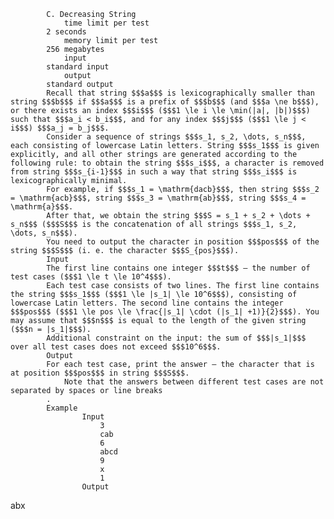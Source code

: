 			C. Decreasing String
				time limit per test
			2 seconds
				memory limit per test
			256 megabytes
				input
			standard input
				output
			standard output
			Recall that string $$$a$$$ is lexicographically smaller than string $$$b$$$ if $$$a$$$ is a prefix of $$$b$$$ (and $$$a \ne b$$$), or there exists an index $$$i$$$ ($$$1 \le i \le \min(|a|, |b|)$$$) such that $$$a_i < b_i$$$, and for any index $$$j$$$ ($$$1 \le j < i$$$) $$$a_j = b_j$$$.
			Consider a sequence of strings $$$s_1, s_2, \dots, s_n$$$, each consisting of lowercase Latin letters. String $$$s_1$$$ is given explicitly, and all other strings are generated according to the following rule: to obtain the string $$$s_i$$$, a character is removed from string $$$s_{i-1}$$$ in such a way that string $$$s_i$$$ is lexicographically minimal.
			For example, if $$$s_1 = \mathrm{dacb}$$$, then string $$$s_2 = \mathrm{acb}$$$, string $$$s_3 = \mathrm{ab}$$$, string $$$s_4 = \mathrm{a}$$$.
			After that, we obtain the string $$$S = s_1 + s_2 + \dots + s_n$$$ ($$$S$$$ is the concatenation of all strings $$$s_1, s_2, \dots, s_n$$$).
			You need to output the character in position $$$pos$$$ of the string $$$S$$$ (i. e. the character $$$S_{pos}$$$).
			Input
			The first line contains one integer $$$t$$$ — the number of test cases ($$$1 \le t \le 10^4$$$).
			Each test case consists of two lines. The first line contains the string $$$s_1$$$ ($$$1 \le |s_1| \le 10^6$$$), consisting of lowercase Latin letters. The second line contains the integer $$$pos$$$ ($$$1 \le pos \le \frac{|s_1| \cdot (|s_1| +1)}{2}$$$). You may assume that $$$n$$$ is equal to the length of the given string ($$$n = |s_1|$$$).
			Additional constraint on the input: the sum of $$$|s_1|$$$ over all test cases does not exceed $$$10^6$$$.
			Output
			For each test case, print the answer — the character that is at position $$$pos$$$ in string $$$S$$$. 
				Note that the answers between different test cases are not separated by spaces or line breaks
			.
			Example
					Input
						3
						cab
						6
						abcd
						9
						x
						1
					Output
					
abx
